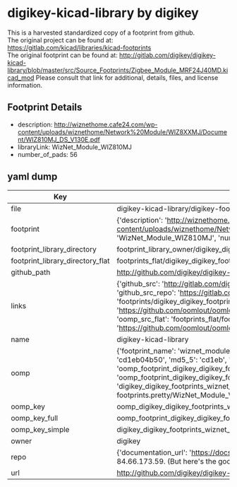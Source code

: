 # digikey-kicad-library by digikey  
This is a harvested standardized copy of a footprint from github.  
The original project can be found at:  
https://gitlab.com/kicad/libraries/kicad-footprints  
The original footprint can be found at:
http://gitlab.com/digikey/digikey-kicad-library/blob/master/src/Source_Footprints/Zigbee_Module_MRF24J40MD.kicad_mod
Please consult that link for additional, details, files, and license information.  
## Footprint Details
* description: http://wiznethome.cafe24.com/wp-content/uploads/wiznethome/Network%20Module/WIZ8XXMJ/Document/WIZ810MJ_DS_V130E.pdf  
* libraryLink: WizNet_Module_WIZ810MJ  
* number_of_pads: 56  
## yaml dump  
| Key | Value |  
| --- | --- |  
| file | digikey-kicad-library/digikey-footprints.pretty/WizNet_Module_WIZ810MJ.kicad_mod |  
| footprint | {'description': 'http://wiznethome.cafe24.com/wp-content/uploads/wiznethome/Network%20Module/WIZ8XXMJ/Document/WIZ810MJ_DS_V130E.pdf', 'libraryLink': 'WizNet_Module_WIZ810MJ', 'number_of_pads': 56} |  
| footprint_library_directory | footprint_library_owner/digikey_digikey-kicad-library |  
| footprint_library_directory_flat | footprints_flat/digikey_digikey_footprints_wiznet_module_wiz810mj/working |  
| github_path | http://github.com/digikey/digikey-kicad-library/blob/master/digikey-footprints.pretty/WizNet_Module_WIZ810MJ.kicad_mod |  
| links | {'github_src': 'http://gitlab.com/digikey/digikey-kicad-library/blob/master/src/Source_Footprints/Zigbee_Module_MRF24J40MD.kicad_mod', 'github_src_repo': 'https://gitlab.com/kicad/libraries/kicad-footprints', 'oomp_bot': 'footprints/digikey_digikey_footprints_wiznet_module_wiz810mj/working', 'oomp_bot_github': 'https://github.com/oomlout/oomlout_oomp_footprint_bot/tree/main/footprints/digikey_digikey_footprints_wiznet_module_wiz810mj/working', 'oomp_src_flat': 'footprints_flat/footprints_flat/digikey_digikey_footprints_wiznet_module_wiz810mj/working', 'oomp_src_flat_github': 'https://github.com/oomlout/oomlout_oomp_footprint_src/tree/main/footprints_flat/digikey_digikey_footprints_wiznet_module_wiz810mj/working'} |  
| name | digikey-kicad-library |  
| oomp | {'footprint_name': 'wiznet_module_wiz810mj', 'library_name': 'digikey_footprints', 'md5': 'cd1eb04b50f62e013ab21e43db3cb358', 'md5_10': 'cd1eb04b50', 'md5_5': 'cd1eb', 'md5_6': 'cd1eb0', 'oomp_key': 'oomp_digikey_digikey_footprints_wiznet_module_wiz810mj', 'oomp_key_extra': 'oomp_footprint_digikey_digikey_footprints_wiznet_module_wiz810mj', 'oomp_key_full': 'oomp_footprint_digikey_digikey_footprints_wiznet_module_wiz810mj_cd1eb0', 'oomp_key_simple': 'digikey_digikey_footprints_wiznet_module_wiz810mj', 'original_filename': 'digikey-kicad-library/digikey-footprints.pretty/WizNet_Module_WIZ810MJ.kicad_mod', 'owner_name': 'digikey'} |  
| oomp_key | oomp_digikey_digikey_footprints_wiznet_module_wiz810mj |  
| oomp_key_full | oomp_footprint_digikey_digikey_footprints_wiznet_module_wiz810mj |  
| oomp_key_simple | digikey_digikey_footprints_wiznet_module_wiz810mj |  
| owner | digikey |  
| repo | {'documentation_url': 'https://docs.github.com/rest/overview/resources-in-the-rest-api#rate-limiting', 'message': "API rate limit exceeded for 84.66.173.59. (But here's the good news: Authenticated requests get a higher rate limit. Check out the documentation for more details.)"} |  
| url | http://github.com/digikey/digikey-kicad-library |  


